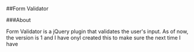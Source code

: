 ##Form Validator

###About

Form Validator is a jQuery plugin that validates the user's input. As of now, the version is 1 and I have onyl created this to make sure the next time I have 

